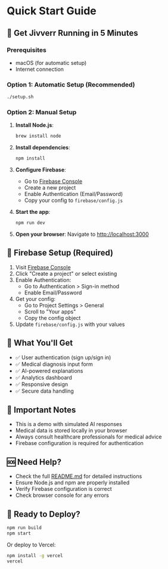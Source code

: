 # Quick Start Guide

## 🚀 Get Jivverr Running in 5 Minutes

### Prerequisites
- macOS (for automatic setup)
- Internet connection

### Option 1: Automatic Setup (Recommended)
```bash
./setup.sh
```

### Option 2: Manual Setup
1. **Install Node.js**:
   ```bash
   brew install node
   ```

2. **Install dependencies**:
   ```bash
   npm install
   ```

3. **Configure Firebase**:
   - Go to [Firebase Console](https://console.firebase.google.com/)
   - Create a new project
   - Enable Authentication (Email/Password)
   - Copy your config to `firebase/config.js`

4. **Start the app**:
   ```bash
   npm run dev
   ```

5. **Open your browser**:
   Navigate to [http://localhost:3000](http://localhost:3000)

## 🔧 Firebase Setup (Required)

1. Visit [Firebase Console](https://console.firebase.google.com/)
2. Click "Create a project" or select existing
3. Enable Authentication:
   - Go to Authentication > Sign-in method
   - Enable Email/Password
4. Get your config:
   - Go to Project Settings > General
   - Scroll to "Your apps"
   - Copy the config object
5. Update `firebase/config.js` with your values

## 🎯 What You'll Get

- ✅ User authentication (sign up/sign in)
- ✅ Medical diagnosis input form
- ✅ AI-powered explanations
- ✅ Analytics dashboard
- ✅ Responsive design
- ✅ Secure data handling

## 🚨 Important Notes

- This is a demo with simulated AI responses
- Medical data is stored locally in your browser
- Always consult healthcare professionals for medical advice
- Firebase configuration is required for authentication

## 🆘 Need Help?

- Check the full [README.md](README.md) for detailed instructions
- Ensure Node.js and npm are properly installed
- Verify Firebase configuration is correct
- Check browser console for any errors

## 🚀 Ready to Deploy?

```bash
npm run build
npm start
```

Or deploy to Vercel:
```bash
npm install -g vercel
vercel
``` 
